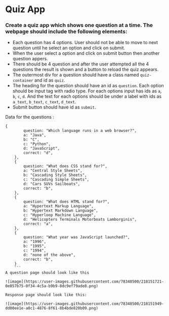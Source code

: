 # Quiz App

### Create a quiz app which shows one question at a time. The webpage should include the following elements:

- Each question has 4 options. User should not be able to move to next question until he select an option and click on submit.
- When the user select a option and click on submit button then another question appers.
- There should be 4 question and after the user attempted all the 4 questions the result is shown and a button to reload the quiz appears.
- The outermost div for a question should have a class named `quiz-container` and id as `quiz`.
- The heading for the question should have an id as `question`. Each option should be input tag with radio type. For each options input has ids as `a`, `b`, `c`, `d`. And the text for each options should be under a label with ids as `a_text`, `b_text`, `c_text`, `d_text`.
- Submit button should have id as `submit`.

Data for the questions :
```
{
        question: "Which language runs in a web browser?",
        a: "Java",
        b: "C",
        c: "Python",
        d: "JavaScript",
        correct: "d",
    },
    {
        question: "What does CSS stand for?",
        a: "Central Style Sheets",
        b: "Cascading Style Sheets",
        c: "Cascading Simple Sheets",
        d: "Cars SUVs Sailboats",
        correct: "b",
    },
    {
        question: "What does HTML stand for?",
        a: "Hypertext Markup Language",
        b: "Hypertext Markdown Language",
        c: "Hyperloop Machine Language",
        d: "Helicopters Terminals Motorboats Lamborginis",
        correct: "a",
    },
    {
        question: "What year was JavaScript launched?",
        a: "1996",
        b: "1995",
        c: "1994",
        d: "none of the above",
        correct: "b",
    }
    ```
A question page should look like this    

![image](https://user-images.githubusercontent.com/78348500/218151721-0e857b75-0f34-4c5a-b9b9-8dc9ef79ade8.png)

Response page should look like this:

![image](https://user-images.githubusercontent.com/78348500/218151949-dd00ee1e-a0c1-4876-8f61-8b4bde820b09.png)

